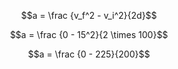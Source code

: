 $$a = \frac {v_f^2 - v_i^2}{2d}$$

$$a = \frac {0 - 15^2}{2 \times 100}$$


$$a = \frac {0 - 225}{200}$$



